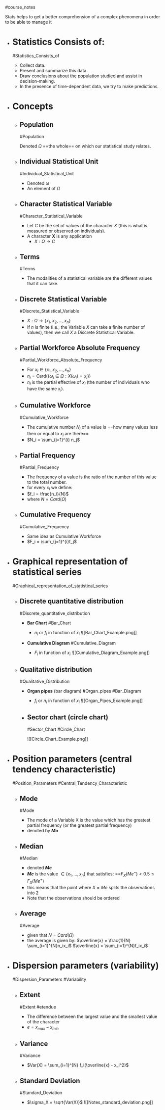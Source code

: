 #course_notes 

Stats helps to get a better comprehension of a complex phenomena in order to be able to manage it

* # Statistics Consists of:
	#Statistics_Consists_of
	
	- Collect data.  
	- Present and summarize this data.  
	- Draw conclusions about the population studied and assist in decision-making.  
	- In the presence of time-dependent data, we try to make predictions.

* # Concepts
     
	* ## Population
		#Population
		
		Denoted $\Omega$
		==the whole== on which our statistical study relates.
     
	* ## Individual Statistical Unit
		#Individual_Statistical_Unit
		
		* Denoted $\omega$
		* An element of $\Omega$
     
	* ## Character Statistical Variable
		#Character_Statistical_Variable
		
		* Let $C$ be the set of values of the character $X$ (this is what is measured or observed on individuals).
		* A character **X** is any application
			* $X : \Omega \rightarrow C$
     
	* ## Terms
		#Terms
		
		* The modalities of a statistical variable are the different values that it can take.
     
	* ## Discrete Statistical Variable
		#Discrete_Statistical_Variable
		
		* $X : \Omega \rightarrow \{x_1, x_2, \ldots, x_n\}$
		* If _n_ is finite (i.e., the Variable $X$ can take a finite number of values), then we call $X$ a Discrete Statistical Variable.
     
	* ## Partial Workforce Absolute Frequency
		#Partial_Workforce_Absolute_Frequency
		
		* For $x_i \in \{x_1, x_2, \ldots, x_n\}$
		* $n_i = \text{Card}(\{\omega_i \in \Omega : X(\omega_i) = x_i\})$
		* $n_i$ is the partial effective of $x_i$ (the number of individuals who have the same $x_i$).
	
	* ## Cumulative Workforce
		#Cumulative_Workforce 
		
		* The cumulative number $N_i$ of a value is ==how many values less then or equal to $x_i$ are there==
		* $N_i = \sum_{j=1}^{i} n_j$
	
	* ## Partial Frequency 
		#Partial_Frequency
		
		* The frequency of a value is the ratio of the number of this value to the total number.
		* for every $x_i$ we define:
		* $f_i = \frac{n_i}{N}$
		* where $N = Card(\Omega)$
	
	* ## Cumulative Frequency
		#Cumulative_Frequency
		
		* Same idea as Cumulative Workforce
		* $F_i = \sum_{j=1}^{i}f_j$

* # Graphical representation of statistical series
	#Graphical_representation_of_statistical_series
	
	* ## Discrete quantitative distribution
		#Discrete_quantitative_distribution
		
		* **Bar Chart**
			#Bar_Chart
			
			* $n_i$ or $f_i$ in function of $x_i$
			![[Bar_Chart_Example.png]]
		
		* **Cumulative Diagram**
			#Cumulative_Diagram
			
			* $F_i$ in function of $x_i$
			![[Cumulative_Diagram_Example.png]]
	
	* ## Qualitative distribution
		#Qualitative_Distribution
		
		* **Organ pipes** (bar diagram)
			#Organ_pipes
			#Bar_Diagram
			
			* $f_i$ or $n_i$ in function of $x_i$
			![[Organ_Pipes_Example.png]]
		
		* ## Sector chart (circle chart)
			#Sector_Chart 
			#Circle_Chart
			
			![[Circle_Chart_Example.png]]

* # Position parameters (central tendency characteristic)
	#Position_Parameters
	 #Central_Tendency_Characteristic
	* ## Mode
		 #Mode
		 
		* The mode of a Variable X is the value which has the greatest partial frequency (or the greatest partial frequency)
		* denoted by **_Mo_**
	* ## Median
		#Median
		
		* denoted **_Me_**
		* **_Me_** is the value $\in \{x_1, \ldots, x_n\}$ that satisfies:
			==$F_X(Me^-) \lt 0.5 \leq F_X(Me^+)$
		* this means that the point where $X = Me$ splits the observations into 2
		* Note that the observations should be ordered
	* ## Average
		#Average
		* given that $N = Card(\Omega)$
		* the average is given by:
			$\overline{x} = \frac{1}{N} \sum_{i=1}^{N}n_ix_i$
			$\overline{x} = \sum_{i=1}^{N}f_ix_i$

* # Dispersion parameters (variability)
	#Dispersion_Parameters 
	#Variability 
	
	* ## Extent
		#Extent
		#etendue
		
		* The difference between the largest value and the smallest value of the character
		* $e = x_{max} - x_{min}$
     
	* ## Variance
		#Variance
		
		 * $Var(X) = \sum_{i=1}^{N} f_i(\overline{x} - x_i^2)$
	
	 * ## Standard Deviation
		 #Standard_Deviation
		 
		 * $\sigma_X = \sqrt{Var(X)}$
		 ![[Notes_standard_deviation.png]]
